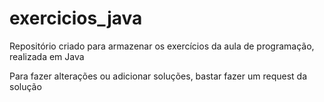 # exercicios_java
Repositório criado para armazenar os exercícios da aula de programação, realizada em Java

Para fazer alterações ou adicionar soluções, bastar fazer um request da solução
